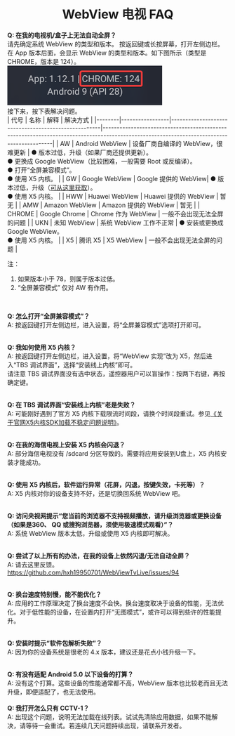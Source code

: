 <center><h1>WebView 电视 FAQ</h1></center>

**Q: 在我的电视机/盒子上无法自动全屏？**<br/>
请先确定系统 WebView 的类型和版本。
按返回键或长按屏幕，打开左侧边栏。在 App 版本后面，会显示 WebView 的类型和版本。如下图所示（类型是 CHROME，版本是 124）。<br/>
![img.png](images/image_8.png)
<br/>
接下来，按下表解决问题。
<br/>
| 代号   | 名称 | 解释 | 解决方式 |
|--------|-----------------|-----------------------------------------------------|------------------------------------------------------------------------------------------------------------------------------------------|
| AW     | Android WebView | 设备厂商自编译的 WebView，很难更新 | ● 版本过低，升级（如果厂商还提供更新）。<br/> ● 更换成 Google WebView（比较困难，一般需要 Root 或反编译）。<br/> ● 打开“全屏兼容模式”。<br/> ● 使用 X5 内核。 |
| GW     | Google WebView  | Google 提供的 WebView| ● 版本过低，升级（[可从这里获取](https://www.apkmirror.com/apk/google-inc/android-system-webview/)）。<br/> ● 使用 X5 内核。            |
| HWW    | Huawei WebView  | Huawei 提供的 WebView | 暂无 |
| AMW    | Amazon WebView  | Amazon 提供的 WebView  | 暂无 |
| CHROME | Google Chrome | Chrome 作为 WebView | 一般不会出现无法全屏的问题 |
| UKN | 未知 WebView | 系统 WebView 工作不正常 | ● 安装或更换成 Google WebView。<br/> ● 使用 X5 内核。 |
| X5 | 腾讯 X5 | X5 WebView | 一般不会出现无法全屏的问题 |

注：<br/>
1. 如果版本小于 78，则属于版本过低。<br/>
2. “全屏兼容模式” 仅对 AW 有作用。<br/>
<br/>

**Q: 怎么打开“全屏兼容模式”？**<br/>
A: 按返回键打开左侧边栏，进入设置，将“全屏兼容模式”选项打开即可。<br/>
<br/>

**Q: 我如何使用 X5 内核？**<br/>
A: 按返回键打开左侧边栏，进入设置，将“WebView 实现”改为 X5，然后进入“TBS 调试界面”，选择“安装线上内核”即可。<br/>
请注意 TBS 调试界面没有选中状态，遥控器用户可以盲操作：按两下右键，再按确定键。<br/>
<br/>

**Q: 在 TBS 调试界面“安装线上内核”老是失败？**<br/>
A: 可能刚好遇到了官方 X5 内核下载限流时间段，请换个时间段重试。参见[《关于官网X5内核SDK加载不稳定问题说明》](https://doc.weixin.qq.com/doc/w3_AGoAtwbdAFwlo0hmqkbTl6p19tCOV)。<br/>
<br/>

**Q: 在我的海信电视上安装 X5 内核会闪退？**<br/>
A: 部分海信电视没有 /sdcard 分区导致的。需要将应用安装到U盘上，X5 内核安装才能成功。<br/>
<br/>

**Q: 使用 X5 内核后，软件运行异常（花屏，闪退，按键失效，卡死等）？**<br/>
A: X5 内核对你的设备支持不好，还是切换回系统 WebView 吧。<br/>
<br/>

**Q: 访问央视网提示“您当前的浏览器不支持视频播放，请升级浏览器或更换设备（如果是360、 QQ 或搜狗浏览器，须使用极速模式观看）”？**<br/>
A: 系统 WebView 版本太低，升级或使用 X5 内核即可解决。<br/>
<br/>

**Q: 尝试了以上所有的办法，在我的设备上依然闪退/无法自动全屏？**<br/>
A: 请去这里反馈。https://github.com/hxh19950701/WebViewTvLive/issues/94<br/>
<br/>

**Q: 换台速度特别慢，能不能优化？**<br/>
A: 应用的工作原理决定了换台速度不会快。换台速度取决于设备的性能，无法优化。对于低性能的设备，在设置内打开“无图模式”，或许可以得到些许的性能提升。<br/>
<br/>

**Q: 安装时提示“软件包解析失败”？**<br/>
A: 因为你的设备系统是很老的 4.x 版本，建议还是花点小钱升级一下。<br/>
<br/>

**Q: 有没有适配 Android 5.0 以下设备的打算？**<br/>
A: 没有这个打算。这些设备的性能通常都不高，WebView 版本也比较老而且无法升级，即便适配了，也无法使用。<br/>
<br/>
**Q: 我打开怎么只有 CCTV-1？**<br/>
A: 出现这个问题，说明无法加载在线列表。试试先清除应用数据，如果不能解决，请等待一会重试。若连续几天问题持续出现，请联系开发者。<br/>
